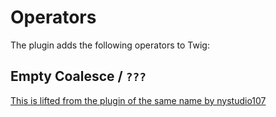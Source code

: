 # Operators

The plugin adds the following operators to Twig:


## Empty Coalesce / `???` 

[This is lifted from the plugin of the same name by nystudio107](https://github.com/nystudio107/craft-emptycoalesce)
